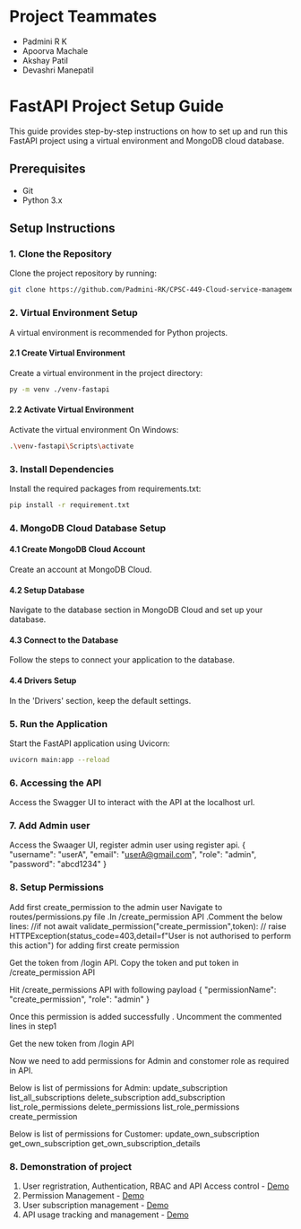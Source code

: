 # Project Teammates

- Padmini R K
- Apoorva Machale 
- Akshay Patil
- Devashri Manepatil

# FastAPI Project Setup Guide

This guide provides step-by-step instructions on how to set up and run this FastAPI project using a virtual environment and MongoDB cloud database.

## Prerequisites

- Git
- Python 3.x

## Setup Instructions

### 1. Clone the Repository

Clone the project repository by running:

```bash
git clone https://github.com/Padmini-RK/CPSC-449-Cloud-service-management-using-FastAPI.git
```
### 2. Virtual Environment Setup

A virtual environment is recommended for Python projects.

#### 2.1 Create Virtual Environment
Create a virtual environment in the project directory:

```bash
py -m venv ./venv-fastapi
```
#### 2.2 Activate Virtual Environment
Activate the virtual environment
On Windows:
```bash
.\venv-fastapi\Scripts\activate
```
### 3. Install Dependencies

Install the required packages from requirements.txt:

```bash
pip install -r requirement.txt
```
### 4. MongoDB Cloud Database Setup
#### 4.1 Create MongoDB Cloud Account
Create an account at MongoDB Cloud.

#### 4.2 Setup Database
Navigate to the database section in MongoDB Cloud and set up your database.

#### 4.3 Connect to the Database
Follow the steps to connect your application to the database.

#### 4.4 Drivers Setup
In the 'Drivers' section, keep the default settings.

### 5. Run the Application
Start the FastAPI application using Uvicorn:

``` bash
uvicorn main:app --reload
```
### 6. Accessing the API
Access the Swagger UI to interact with the API at the localhost url.

### 7. Add Admin user
Access the Swaager UI, register admin user using register api. { "username": "userA", "email": "userA@gmail.com", "role": "admin", "password": "abcd1234" }

### 8. Setup Permissions
Add first create_permission to the admin user Navigate to routes/permissions.py file .In /create_permission API .Comment the below lines: //if not await validate_permission("create_permission",token): // raise HTTPException(status_code=403,detail=f"User is not authorised to perform this action") for adding first create permission

Get the token from /login API. Copy the token and put token in /create_permission API

Hit /create_permissions API with following payload { "permissionName": "create_permission", "role": "admin" }

Once this permission is added successfully . Uncomment the commented lines in step1

Get the new token from /login API

Now we need to add permissions for Admin and constomer role as required in API.

Below is list of permissions for Admin:
update_subscription
list_all_subscriptions
delete_subscription
add_subscription 
list_role_permissions
delete_permissions
list_role_permissions
create_permission

Below is list of permissions for Customer:
update_own_subscription
get_own_subscription
get_own_subscription_details

### 8. Demonstration of project 
1. User regristration, Authentication, RBAC and API Access control - [Demo](https://drive.google.com/file/d/1ljRtr5i1xFOEK0PbxLJcHd3KMQn-Lm9x/view?usp=sharing)
2. Permission Management - [Demo](https://drive.google.com/file/d/1ZcUhwywGCKGx7-VhPlH0tVSLJm4F1mKl/view?usp=sharing)
3. User subscription management - [Demo](https://drive.google.com/file/d/17mwoRouzvRljYGo9S44NKcppy6uVgtoP/view?usp=drive_link)
4. API usage tracking and management - [Demo](https://drive.google.com/file/d/1d1I-q-zt1uakESj2ml1okYdP_gLY-xOn/view?usp=sharing)
